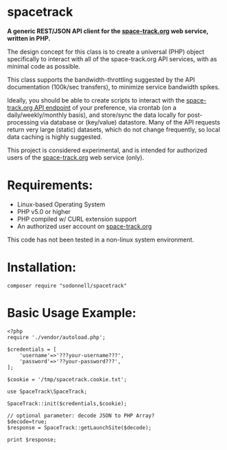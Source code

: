 spacetrack
===

**A generic REST/JSON API client for the [space-track.org](https://www.space-track.org/) web service, written in PHP.**

The design concept for this class is to create a universal (PHP) object specifically to interact with all of the space-track.org API services, with as minimal code as possible. 

This class supports the bandwidth-throttling suggested by the API documentation (100k/sec transfers), to minimize service bandwidth spikes. 

Ideally, you should be able to create scripts to interact with the [space-track.org API endpoint](https://www.space-track.org/documentation#/api) of your preference, via crontab (on a daily/weekly/monthly basis), and store/sync the data locally for post-processing via database or (key/value) datastore. Many of the API requests return very large (static) datasets, which do not change frequently, so local data caching is highly suggested.

This project is considered experimental, and is intended for authorized users of the [space-track.org](https://www.space-track.org/) web service (only). 

Requirements:
===

* Linux-based Operating System
* PHP v5.0 or higher
* PHP compiled w/ CURL extension support
* An authorized user account on [space-track.org](https://www.space-track.org/)

This code has not been tested in a non-linux system environment.

Installation:
===

```
composer require "sodonnell/spacetrack"
```

Basic Usage Example:
===
```
<?php
require './vendor/autoload.php';

$credentials = [
    'username'=>'???your-username???',
    'password'=>'??your-password???',
];

$cookie = '/tmp/spacetrack.cookie.txt';

use SpaceTrack\SpaceTrack;

SpaceTrack::init($credentials,$cookie);

// optional parameter: decode JSON to PHP Array?
$decode=true; 
$response = SpaceTrack::getLaunchSite($decode);

print $response;